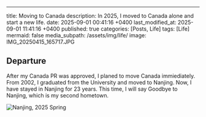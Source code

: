 ---
title: Moving to Canada
description: In 2025, I moved to Canada alone and start a new life.
date: 2025-09-01 00:41:16 +0400
last_modified_at: 2025-09-01 11:41:16 +0400
published: true
categories: [Posts, Life]
tags: [Life]
mermaid: false
media_subpath: /assets/img/life/
image: IMG_20250415_165717.JPG


## Departure
After my Canada PR was approved, I planed to move Canada immiediately. From 2002, I graduated from the University and moved to Nanjing. Now, I have stayed in Nanjing for 23 years. This time, I will say Goodbye to Nanjing, which is my second hometown.

![Nanjing, 2025 Spring](/assets/img/life/IMG_20250129_121332.JPG)
